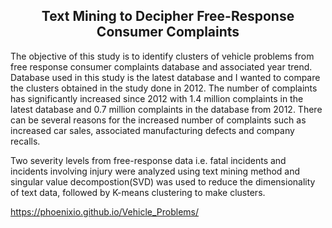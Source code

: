 ## <center>Text Mining to Decipher Free-Response Consumer Complaints<center>
The objective of this study is to identify clusters of vehicle problems from free response consumer complaints database and associated year trend. Database used in this study is the latest database and I wanted to compare the clusters obtained in the study done in 2012. The number of complaints has significantly increased since 2012 with 1.4 million complaints in the latest database and 0.7 million complaints in the database from 2012. There can be several reasons for the increased number of complaints such as increased car sales, associated manufacturing defects and company recalls.

Two severity levels from free-response data i.e. fatal incidents and incidents involving injury were analyzed using text mining method and singular value decompostion(SVD) was used to reduce the dimensionality of text data, followed by K-means clustering to make clusters.

 https://phoenixio.github.io/Vehicle_Problems/
